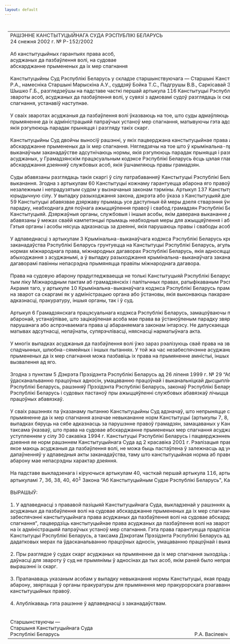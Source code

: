 ```yaml
---
layout: default
---
```


<div style="margin: 0px auto; width: 1000px;">

<div id="flag">

 

</div>

<div id="fixedWidth">

<div id="body">

<div id="columnSpanned">

<div id="content" style="margin: 10px">

<table>
<colgroup>
<col style="width: 100%" />
</colgroup>
<tbody>
<tr class="odd">
<td><div data-align="center" style="text-transform: uppercase;">
Рашэнне Канстытуцыйнага Суда Рэспублікі Беларусь
</div>
<div data-align="center">
24 снежня 2002 г. № Р-152/2002
</div>
<div data-align="left" style="width: 400px; margin-top: 20px; margin-bottom: 20px;">
Аб канстытуцыйных гарантыях права асоб, асуджаных да пазбаўлення волі, на судовае абскарджанне прымененых да іх мер спагнання
</div>
<div data-align="justify">
Канстытуцыйны Суд Рэспублікі Беларусь у складзе старшынствуючага — Старшыні Канстытуцыйнага Суда Васілевіча Р.А., намесніка Старшыні Марыскіна А.У., суддзяў Бойка Т.С., Падгрушы В.В., Саркісавай Э.А., Цікавенкі А.Г., Шукліна В.З., Шышко Г.Б., разгледзеўшы на падставе часткі першай артыкула 116 Канстытуцыі Рэспублікі Беларусь неаднаразовыя звароты асоб, асуджаных да пазбаўлення волі, у сувязі з адмовамі судоў разглядаць іх скаргі на прымяненне да іх мер спагнання, устанавіў наступнае.
</div>
<div data-align="justify">
 
</div>
<div data-align="justify">
У сваіх зваротах асуджаныя да пазбаўлення волі ўказваюць на тое, што суды адмаўляюць у разглядзе іх скарг на прымяненне да іх адміністрацыяй папраўчых устаноў мер спагнання, матывуючы гэта адсутнасцю ў заканадаўстве норм, якія рэгулююць парадак прыняцця і разгляду такіх скарг.
</div>
<div data-align="justify">
 
</div>
<div data-align="justify">
Канстытуцыйны Суд двойчы выносіў рашэнні, у якіх пацверджана канстытуцыйнае права асуджаных на судовае абскарджанне прымененых да іх мер спагнання. Нягледзячы на тое што ў крымінальна-працэсуальным і крымінальна-выканаўчым заканадаўстве адсутнічаюць нормы, якія рэгулююць парадак прыняцця і разгляду судамі ўказаных скарг асуджаных, у Грамадзянскім працэсуальным кодэксе Рэспублікі Беларусь ёсць цэлая глава, што прадугледжвае парадак абскарджання дзеянняў службовых асоб, якія ўшчамляюць правы грамадзян.
</div>
<div data-align="justify">
 
</div>
<div data-align="justify">
Суды абавязаны разглядаць такія скаргі ў сілу патрабаванняў Канстытуцыі Рэспублікі Беларусь і ў мэтах яе няўхільнага выканання. Згодна з артыкулам 60 Канстытуцыі кожнаму гарантуецца абарона яго правоў і свабод кампетэнтным, незалежным і непрадузятым судом у вызначаныя законам тэрміны. Артыкул 137 Канстытуцыі замацоўвае яе вышэйшую юрыдычную сілу. У выпадку разыходжання закона, дэкрэта або ўказа з Канстытуцыяй дзейнічае Канстытуцыя. Артыкул 59 Канстытуцыі абавязвае дзяржаву прымаць усе даступныя ёй меры дзеля стварэння ўнутранага і міжнароднага парадку, неабходнага для поўнага ажыццяўлення правоў і свабод грамадзян Рэспублікі Беларусь, прадугледжаных Канстытуцыяй. Дзяржаўныя органы, службовыя і іншыя асобы, якім даверана выкананне дзяржаўных функцый, абавязаны ў межах сваёй кампетэнцыі прымаць неабходныя меры для ажыццяўлення і абароны правоў і свабод асобы. Гэтыя органы і асобы нясуць адказнасць за дзеянні, якія парушаюць правы і свабоды асобы.
</div>
<div data-align="justify">
 
</div>
<div data-align="justify">
У адпаведнасці з артыкулам 3 Крымінальна-выканаўчага кодэкса Рэспублікі Беларусь крымінальна-выканаўчае заканадаўства Рэспублікі Беларусь грунтуецца на Канстытуцыі Рэспублікі Беларусь, агульнапрызнаных прынцыпах і нормах міжнароднага права, міжнародных дагаворах Рэспублікі Беларусь, якія адносяцца да выканання пакарання і абыходжання з асуджанымі, а ў выпадку разыходжання крымінальна-выканаўчага заканадаўства з міжнароднымі дагаворамі павінны непасрэдна прымяняцца правілы міжнароднага дагавора.
</div>
<div data-align="justify">
 
</div>
<div data-align="justify">
Права на судовую абарону прадугледжваецца не толькі Канстытуцыяй Рэспублікі Беларусь, але і міжнароднымі актамі, у тым ліку Міжнародным пактам аб грамадзянскіх і палітычных правах, ратыфікаваным Рэспублікай Беларусь (артыкул 3). Акрамя таго, у артыкуле 10 Крымінальна-выканаўчага кодэкса Рэспублікі Беларусь прама замацавана права асуджаных на зварот са скаргамі як у адміністрацыю органа або ўстановы, якія выконваюць пакаранне і іншыя меры крымінальнай адказнасці, пракуратуру, іншыя органы, так і ў суд.
</div>
<div data-align="justify">
 
</div>
<div data-align="justify">
Артыкул 6 Грамадзянскага працэсуальнага кодэкса Рэспублікі Беларусь, замацоўваючы права на зварот за судовай абаронай, устанаўлівае, што зацікаўленая асоба мае права ва ўстаноўленым парадку звяртацца ў суд за абаронай парушанага або аспрэчваемага права ці абараняемага законам інтарэсу. Не дапускаецца адмова ў судовай абароне па матывах адсутнасці, непаўнаты, супярэчлівасці, няяснасці нарматыўнага акта.
</div>
<div data-align="justify">
 
</div>
<div data-align="justify">
У многіх выпадках асуджаныя да пазбаўлення волі ўжо зараз рэалізуюць сваё права на зварот у суд па жыллёвых, спадчынных, шлюбна-сямейных і іншых пытаннях. У той жа час незабеспячэнне асуджаным права на судовую праверку прымененых да іх мер спагнання можа пазбавіць іх права на прымяненне амністыі, іншых відаў змякчэння пакарання або вызвалення ад яго.
</div>
<div data-align="justify">
 
</div>
<div data-align="justify">
Згодна з пунктам 5 Дэкрэта Прэзідэнта Рэспублікі Беларусь ад 26 ліпеня 1999 г. № 29 “Аб дадатковых мерах па ўдасканальванню працоўных адносін, умацаванню працоўнай і выканальніцкай дысцыпліны” невыкананне Канстытуцыі Рэспублікі Беларусь, рашэнняў Прэзідэнта Рэспублікі Беларусь, законаў Рэспублікі Беларусь, пастаноў Савета Міністраў Рэспублікі Беларусь і судовых пастаноў пры ажыццяўленні службовых абавязкаў лічыцца грубым парушэннем працоўных абавязкаў.
</div>
<div data-align="justify">
 
</div>
<div data-align="justify">
У сваіх рашэннях па ўказанаму пытанню Канстытуцыйны Суд адзначаў, што непрыняцце судамі скарг асуджаных на прымяненне да іх мер спагнання азначае невыкананне норм Канстытуцыі (артыкулы 7, 8, 59, 112) і што суды ў такіх выпадках бяруць на сябе адказнасць за парушэнне правоў грамадзян, замацаваных у Канстытуцыі. Канстытуцыйны Суд таксама ўказваў, што права на судовае абскарджанне прымененых мер спагнання асуджаныя атрымалі ў сувязі з уступленнем у сілу 30 сакавіка 1994 г. Канстытуцыі Рэспублікі Беларусь і пацвярджэннем непасрэднага характару дзеяння яе норм рашэннем Канстытуцыйнага Суда ад 2 красавіка 2001 г. Рэалізацыя права на судовае абскарджанне, якое маюць асуджаныя да пазбаўлення волі, не можа быць пастаўлена ў залежнасць ад унясення змяненняў і дапаўненняў у адпаведныя акты заканадаўства, таму што канстытуцыйная норма аб праве грамадзян на судовую абарону мае непасрэдны характар дзеяння.
</div>
<div data-align="justify">
 
</div>
<div data-align="justify">
На падставе выкладзенага і кіруючыся артыкулам 40, часткай першай артыкула 116, артыкулам 137 Канстытуцыі, артыкуламі 7, 36, 38, 40, 40<sup>1</sup> Закона “Аб Канстытуцыйным Судзе Рэспублікі Беларусь”, Канстытуцыйны Суд
</div>
<div data-align="justify">
 
</div>
<div data-align="center">
ВЫРАШЫЎ:
</div>
<div>
 
</div>
<div data-align="justify">
1. У адпаведнасці з прававой пазіцыяй Канстытуцыйнага Суда, выкладзенай у рашэннях ад 2 красавіка 2001 г. “Аб праве асуджаных да пазбаўлення волі на судовае абскарджанне прымененых да іх мер спагнання” і ад 15 ліпеня 2002 г. “Аб забеспячэнні канстытуцыйнага права асуджаных да пазбаўлення волі на судовае абскарджанне прымененых да іх мер спагнання”, пацвердзіць канстытуцыйнае права асуджаных да пазбаўлення волі на зварот у суд у сувязі з накладаннем на іх адміністрацыяй папраўчых устаноў мер спагнання. Гэта права гарантуецца прадпісаннямі артыкулаў 59, 60, 137 Канстытуцыі Рэспублікі Беларусь, а таксама Дэкрэтам Прэзідэнта Рэспублікі Беларусь ад 26 ліпеня 1999 г. № 29 “Аб дадатковых мерах па ўдасканальванню працоўных адносін, умацаванню працоўнай і выканальніцкай дысцыпліны”.
</div>
<div data-align="justify">
 
</div>
<div data-align="justify">
2. Пры разглядзе ў судах скарг асуджаных на прымяненне да іх мер спагнання зыходзіць з таго, што тэрмін іскавай даўнасці для звароту ў суд не прымянімы ў адносінах да тых асоб, якім раней было неправамерна адмоўлена ў вырашэнні іх скарг.
</div>
<div data-align="justify">
 
</div>
<div data-align="justify">
3. Прапанаваць указаным асобам у выпадку невыканання нормы Канстытуцыі, якая прадугледжвае іх права на судовую абарону, звяртацца ў органы пракуратуры для прымянення мер пракурорскага рэагавання і аднаўлення парушаных канстытуцыйных правоў.
</div>
<div data-align="justify">
 
</div>
<div data-align="justify">
4. Апублікаваць гэта рашэнне ў адпаведнасці з заканадаўствам.
</div>
<div data-align="justify">
 
</div>
<div>
 
</div>
<div>
Старшынствуючы —
</div>
<div>
Старшыня Канстытуцыйнага Суда
</div>
<div>
Рэспублікі Беларусь <span>                                                                                                     Р.А. Васілевіч</span>
</div></td>
</tr>
</tbody>
</table>

</div>

<div class="terminator">

 

</div>

</div>

</div>

</div>

</div>
